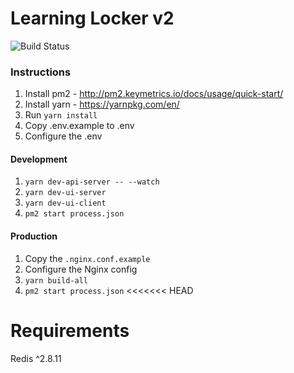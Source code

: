 # Learning Locker v2

![Build Status](https://travis-ci.com/LearningLocker/learninglocker_node.svg?token=bhrQ2VaxsFy5LxzSAinN&branch=master)

###  Instructions

1. Install pm2 - http://pm2.keymetrics.io/docs/usage/quick-start/
1. Install yarn - https://yarnpkg.com/en/
1. Run `yarn install`
1. Copy .env.example to .env
1. Configure the .env

#### Development
1. `yarn dev-api-server -- --watch`
1. `yarn dev-ui-server`
1. `yarn dev-ui-client`
1. `pm2 start process.json`

#### Production
1. Copy the `.nginx.conf.example`
1. Configure the Nginx config
1. `yarn build-all`
1. `pm2 start process.json`
<<<<<<< HEAD

# Requirements
Redis ^2.8.11
